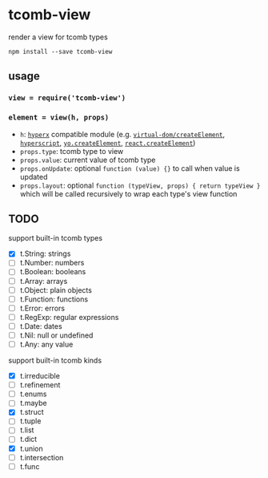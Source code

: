 # tcomb-view

render a view for tcomb types

```shell
npm install --save tcomb-view
```

## usage

### `view = require('tcomb-view')`

### `element = view(h, props)`

- `h`: [`hyperx`](https://github.com/substack/hyperx) compatible module (e.g. [`virtual-dom/createElement`](https://github.com/Matt-Esch/virtual-dom), [`hyperscript`](https://github.com/dominictarr/hyperscript), [`yo.createElement`](https://github.com/maxogden/yo-yo), [`react.createElement`](https://facebook.github.io/react/))
- `props.type`: tcomb type to view
- `props.value`: current value of tcomb type
- `props.onUpdate`: optional `function (value) {}` to call when value is updated
- `props.layout`: optional `function (typeView, props) { return typeView }` which will be called recursively to wrap each type's view function

## TODO

support built-in tcomb types

- [x] t.String: strings
- [ ] t.Number: numbers
- [ ] t.Boolean: booleans
- [ ] t.Array: arrays
- [ ] t.Object: plain objects
- [ ] t.Function: functions
- [ ] t.Error: errors
- [ ] t.RegExp: regular expressions
- [ ] t.Date: dates
- [ ] t.Nil: null or undefined
- [ ] t.Any: any value

support built-in tcomb kinds

- [x] t.irreducible
- [ ] t.refinement
- [ ] t.enums
- [ ] t.maybe
- [x] t.struct
- [ ] t.tuple
- [ ] t.list
- [ ] t.dict
- [x] t.union
- [ ] t.intersection
- [ ] t.func
